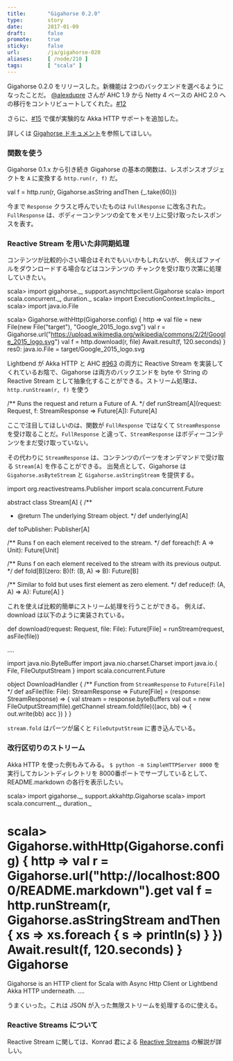 ```yaml
---
title:       "Gigahorse 0.2.0"
type:        story
date:        2017-01-09
draft:       false
promote:     true
sticky:      false
url:         /ja/gigahorse-020
aliases:     [ /node/210 ]
tags:        [ "scala" ]
---
```


  [1]: http://eed3si9n.com/gigahorse/ja/
  [AHC]: https://github.com/AsyncHttpClient/async-http-client
  [akkahttp]: http://doc.akka.io/docs/akka-http/current/scala.html
  [@alexdupre]: https://github.com/alexdupre
  [@eed3si9n]: https://github.com/eed3si9n
  [12]: https://github.com/eed3si9n/gigahorse/pull/12
  [15]: https://github.com/eed3si9n/gigahorse/pull/15
  [16]: https://github.com/eed3si9n/gigahorse/pull/16
  [963]: https://github.com/AsyncHttpClient/async-http-client/pull/963
  [sbtb_reactivestreams]: https://www.youtube.com/watch?v=xY088mskCwE

Gigahorse 0.2.0 をリリースした。新機能は 2つのバックエンドを選べるようになったことだ。
[@alexdupre][@alexdupre] さんが AHC 1.9 から Netty 4 ベースの AHC 2.0 への移行をコントリビュートしてくれた。[#12][12]

さらに、[#15][15] で僕が実験的な Akka HTTP サポートを追加した。

詳しくは [Gigahorse ドキュメント][1]を参照してほしい。

<!--more-->

### 関数を使う

Gigahorse 0.1.x から引き続き Gigahorse の基本の関数は、レスポンスオブジェクトを `A` に変換する `http.run(r, f)` だ。

<scala>
val f = http.run(r, Gigahorse.asString andThen {_.take(60)})
</scala>

今まで `Response` クラスと呼んでいたものは `FullResponse` に改名された。`FullResponse` は、ボディーコンテンツの全てをメモリ上に受け取ったレスポンスを表す。

### Reactive Stream を用いた非同期処理

コンテンツが比較的小さい場合はそれでもいいかもしれないが、 例えばファイルをダウンロードする場合などはコンテンツの チャンクを受け取り次第に処理していきたい。

<scala>
scala> import gigahorse._, support.asynchttpclient.Gigahorse
scala> import scala.concurrent._, duration._
scala> import ExecutionContext.Implicits._
scala> import java.io.File

scala> Gigahorse.withHttp(Gigahorse.config) { http =>
         val file = new File(new File("target"), "Google_2015_logo.svg")
         val r = Gigahorse.url("https://upload.wikimedia.org/wikipedia/commons/2/2f/Google_2015_logo.svg")
         val f = http.download(r, file)
         Await.result(f, 120.seconds)
       }
res0: java.io.File = target/Google_2015_logo.svg
</scala>

Lightbend が Akka HTTP と AHC [#963][963] の両方に Reactive Stream を実装してくれているお陰で、Gigahorse は両方のバックエンドを byte や String の Reactive Stream として抽象化することができる。ストリーム処理は、`http.runStream(r, f)` を使う

<scala>
  /** Runs the request and return a Future of A. */
  def runStream[A](request: Request, f: StreamResponse => Future[A]): Future[A]
</scala>

ここで注目してほしいのは、関数が `FullResponse` ではなくて `StreamResponse` を受け取ることだ。`FullResponse` と違って、`StreamResponse` はボディーコンテンツをまだ受け取っていない。

その代わりに `StreamResponse` は、コンテンツのパーツをオンデマンドで受け取る `Stream[A]` を作ることができる。 出発点として、Gigahorse は `Gigahorse.asByteStream` と `Gigahorse.asStringStream` を提供する。

<scala>
import org.reactivestreams.Publisher
import scala.concurrent.Future

abstract class Stream[A] {
  /**
   * @return The underlying Stream object.
   */
  def underlying[A]

  def toPublisher: Publisher[A]

  /** Runs f on each element received to the stream. */
  def foreach(f: A => Unit): Future[Unit]

  /** Runs f on each element received to the stream with its previous output. */
  def fold[B](zero: B)(f: (B, A) => B): Future[B]

  /** Similar to fold but uses first element as zero element. */
  def reduce(f: (A, A) => A): Future[A]
}
</scala>

これを使えば比較的簡単にストリーム処理を行うことができる。 例えば、download は以下のように実装されている。

<scala>
  def download(request: Request, file: File): Future[File] =
    runStream(request, asFile(file))

....

import java.nio.ByteBuffer
import java.nio.charset.Charset
import java.io.{ File, FileOutputStream }
import scala.concurrent.Future

object DownloadHandler {
  /** Function from `StreamResponse` to `Future[File]` */
  def asFile(file: File): StreamResponse => Future[File] = (response: StreamResponse) =>
    {
      val stream = response.byteBuffers
      val out = new FileOutputStream(file).getChannel
      stream.fold(file)((acc, bb) => {
        out.write(bb)
        acc
      })
    }
}
</scala>

`stream.fold` はパーツが届くと `FileOutputStream` に書き込んでいる。

### 改行区切りのストリーム

Akka HTTP を使った例もみてみる。 `$ python -m SimpleHTTPServer 8000` を実行してカレントディレクトリを 8000番ポートでサーブしているとして、 README.markdown の各行を表示したい。

<scala>
scala> import gigahorse._, support.akkahttp.Gigahorse
scala> import scala.concurrent._, duration._

scala> Gigahorse.withHttp(Gigahorse.config) { http =>
         val r = Gigahorse.url("http://localhost:8000/README.markdown").get
         val f = http.runStream(r, Gigahorse.asStringStream andThen { xs =>
           xs.foreach { s => println(s) }
         })
         Await.result(f, 120.seconds)
       }
Gigahorse
==========

Gigahorse is an HTTP client for Scala with Async Http Client or Lightbend Akka HTTP underneath.
....
</scala>

うまくいった。これは JSON が入った無限ストリームを処理するのに使える。

### Reactive Streams について

Reactive Stream に関しては、Konrad 君による [Reactive Streams][sbtb_reactivestreams] の解説が詳しい。
